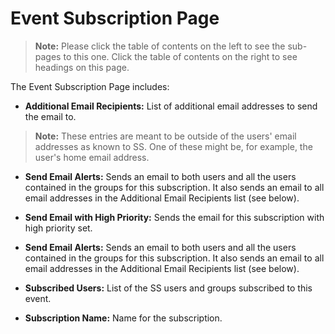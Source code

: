 [title]: # (Event Subscription Page)
[tags]: # (Event Subscription)
[priority]: #

# Event Subscription Page

> **Note:** Please click the table of contents on the left to see the sub-pages to this one. Click the table of contents on the right to see headings on this page.

The Event Subscription Page includes:

- **Additional Email Recipients:** List of additional email addresses to send the email to.

> **Note:** These entries are meant to be outside of the users' email addresses as known to SS. One of these might be, for example, the user's home email address.

- **Send Email Alerts:** Sends an email to both users and all the users contained in the groups for this subscription. It also sends an email to all email addresses in the Additional Email Recipients list (see below).

- **Send Email with High Priority:** Sends the email for this subscription with high priority set.

- **Send Email Alerts:** Sends an email to both users and all the users contained in the groups for this subscription. It also sends an email to all email addresses in the Additional Email Recipients list (see below).

- **Subscribed Users:** List of the SS users and groups subscribed to this event.

- **Subscription Name:** Name for the subscription.
